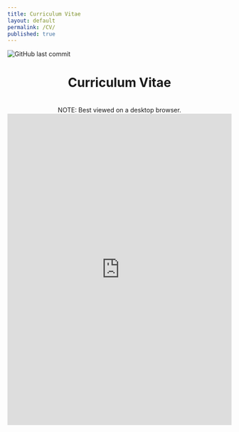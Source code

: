 ```yaml
---
title: Curriculum Vitae
layout: default
permalink: /CV/
published: true
---
```

![GitHub last commit](https://img.shields.io/github/last-commit/meganstumpf/meganstumpf.github.io?path=_pages%2FCV.md&style=plastic&label=Last%20Updated&labelColor=%235F8575%09&color=%23353935%09)

<div align="center">
  <h1>Curriculum Vitae</h1>
  <br>NOTE: Best viewed on a desktop browser.<br>
  <div style="max-width: 600px; width: 100%;">
    <iframe src="https://meganstumpf.github.io/assets/CV.pdf" style="width: 100%; height: 700px; border: none;"></iframe>
  </div>
</div>

